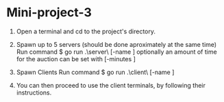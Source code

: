 # Mini-project-3
1. Open a terminal and cd to the project's directory. 

2. Spawn up to 5 servers (should be done aproximately at the same time)
   Run command $ go run .\server\ [-name <name>]
   optionally an amount of time for the auction can be set with [-minutes <time>]

3. Spawn Clients
   Run command $ go run .\client\ [-name <name>]

4. You can then proceed to use the client terminals, by following their instructions.
